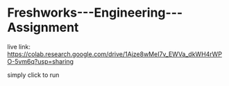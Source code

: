 # Freshworks---Engineering---Assignment
live link: https://colab.research.google.com/drive/1Ajze8wMeI7v_EWVa_dkWH4rWPO-5vm6q?usp=sharing

simply click to run 
